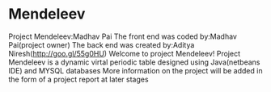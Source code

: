 # Mendeleev
Project Mendeleev:Madhav Pai
The front end was coded by:Madhav Pai(project owner)
The back end was created by:Aditya Niresh(http://goo.gl/55g0HU)
Welcome to project Mendeleev!
Project Mendeleev is a dynamic virtal periodic table designed using Java(netbeans IDE) and MYSQL databases 
More information on the project will be added in the form of a project report at later stages
